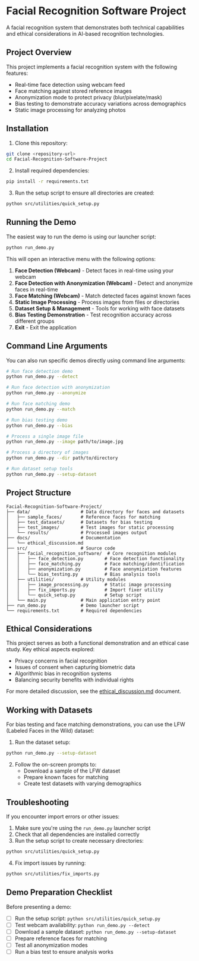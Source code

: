 # Facial Recognition Software Project

A facial recognition system that demonstrates both technical capabilities and ethical considerations in AI-based recognition technologies.

## Project Overview

This project implements a facial recognition system with the following features:

- Real-time face detection using webcam feed
- Face matching against stored reference images
- Anonymization mode to protect privacy (blur/pixelate/mask)
- Bias testing to demonstrate accuracy variations across demographics
- Static image processing for analyzing photos

## Installation

1. Clone this repository:
```bash
git clone <repository-url>
cd Facial-Recognition-Software-Project
```

2. Install required dependencies:
```bash
pip install -r requirements.txt
```

3. Run the setup script to ensure all directories are created:
```bash
python src/utilities/quick_setup.py
```

## Running the Demo

The easiest way to run the demo is using our launcher script:

```bash
python run_demo.py
```

This will open an interactive menu with the following options:

1. **Face Detection (Webcam)** - Detect faces in real-time using your webcam
2. **Face Detection with Anonymization (Webcam)** - Detect and anonymize faces in real-time
3. **Face Matching (Webcam)** - Match detected faces against known faces
4. **Static Image Processing** - Process images from files or directories
5. **Dataset Setup & Management** - Tools for working with face datasets
6. **Bias Testing Demonstration** - Test recognition accuracy across different groups
7. **Exit** - Exit the application

## Command Line Arguments

You can also run specific demos directly using command line arguments:

```bash
# Run face detection demo
python run_demo.py --detect

# Run face detection with anonymization
python run_demo.py --anonymize

# Run face matching demo
python run_demo.py --match

# Run bias testing demo
python run_demo.py --bias

# Process a single image file
python run_demo.py --image path/to/image.jpg

# Process a directory of images
python run_demo.py --dir path/to/directory

# Run dataset setup tools
python run_demo.py --setup-dataset
```

## Project Structure

```
Facial-Recognition-Software-Project/
├── data/                   # Data directory for faces and datasets
│   ├── sample_faces/       # Reference faces for matching
│   ├── test_datasets/      # Datasets for bias testing
│   ├── test_images/        # Test images for static processing
│   └── results/            # Processed images output
├── docs/                   # Documentation
│   └── ethical_discussion.md
├── src/                    # Source code
│   ├── facial_recognition_software/  # Core recognition modules
│   │   ├── face_detection.py        # Face detection functionality
│   │   ├── face_matching.py         # Face matching/identification
│   │   ├── anonymization.py         # Face anonymization features
│   │   └── bias_testing.py          # Bias analysis tools
│   ├── utilities/          # Utility modules
│   │   ├── image_processing.py      # Static image processing
│   │   ├── fix_imports.py           # Import fixer utility
│   │   └── quick_setup.py           # Setup script
│   └── main.py             # Main application entry point
├── run_demo.py             # Demo launcher script
└── requirements.txt        # Required dependencies
```

## Ethical Considerations

This project serves as both a functional demonstration and an ethical case study. Key ethical aspects explored:

- Privacy concerns in facial recognition
- Issues of consent when capturing biometric data
- Algorithmic bias in recognition systems
- Balancing security benefits with individual rights

For more detailed discussion, see the [ethical_discussion.md](docs/ethical_discussion.md) document.

## Working with Datasets

For bias testing and face matching demonstrations, you can use the LFW (Labeled Faces in the Wild) dataset:

1. Run the dataset setup:
```bash
python run_demo.py --setup-dataset
```

2. Follow the on-screen prompts to:
   - Download a sample of the LFW dataset
   - Prepare known faces for matching
   - Create test datasets with varying demographics

## Troubleshooting

If you encounter import errors or other issues:

1. Make sure you're using the `run_demo.py` launcher script
2. Check that all dependencies are installed correctly
3. Run the setup script to create necessary directories:
```bash
python src/utilities/quick_setup.py
```

4. Fix import issues by running:
```bash
python src/utilities/fix_imports.py
```

## Demo Preparation Checklist

Before presenting a demo:

- [ ] Run the setup script: `python src/utilities/quick_setup.py`
- [ ] Test webcam availability: `python run_demo.py --detect`
- [ ] Download a sample dataset: `python run_demo.py --setup-dataset`
- [ ] Prepare reference faces for matching
- [ ] Test all anonymization modes
- [ ] Run a bias test to ensure analysis works
